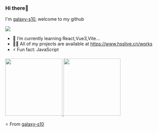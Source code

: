 ### Hi there👋

I'm [galaxy-s10](https://www.hsslive.cn), welcome to my github

<img  src="https://komarev.com/ghpvc/?username=galaxy-s10" />

- 🌱 I’m currently learning React,Vue3,Vite...
- 👨‍💻 All of my projects are available at https://www.hsslive.cn/works
- ⚡ Fun fact: JavaScript

<a href="https://github.com/galaxy-s10">
  <img height="180em" src="https://github-readme-stats.vercel.app/api?username=galaxy-s10&show_icons=true" />
  <img height="180em" src="https://github-readme-stats.vercel.app/api/top-langs/?username=galaxy-s10&layout=compact" />
</a>

⭐️ From [galaxy-s10](https://github.com/galaxy-s10)
